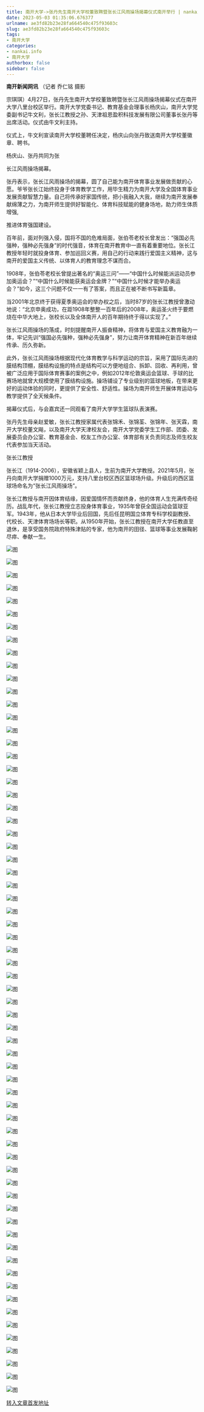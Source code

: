 ```yaml
---
title: 南开大学->张丹先生南开大学校董致聘暨张长江风雨操场揭幕仪式南开举行 | nankai.info
date: 2023-05-03 01:35:06.676377
urlname: ae3fd82b23e28fa664540c475f93603c
slug: ae3fd82b23e28fa664540c475f93603c
tags: 
- 南开大学
categories:
- nankai.info
- 南开大学
authorbox: false
sidebar: false
---
```

**南开新闻网讯** （记者 乔仁铭 摄影

宗琪琪）4月27日，张丹先生南开大学校董致聘暨张长江风雨操场揭幕仪式在南开大学八里台校区举行。南开大学党委书记、教育基金会理事长杨庆山，南开大学党委副书记牛文利，张长江教授之孙、天津祖恩盈积科技发展有限公司董事长张丹等出席活动。仪式由牛文利主持。

仪式上，牛文利宣读南开大学校董聘任决定，杨庆山向张丹致送南开大学校董徽章、聘书。

杨庆山、张丹共同为张
<!--more-->
长江风雨操场揭幕。

张丹表示，张长江风雨操场的揭幕，圆了自己能为南开体育事业发展做贡献的心愿。爷爷张长江始终投身于体育教学工作，用毕生精力为南开大学及全国体育事业发展贡献智慧力量。自己将传承好家国传统，把小我融入大我，继续为南开发展奉献绵薄之力，为南开师生提供好智能化、体育科技赋能的健身场地，助力师生体质增强,

推进体育强国建设。

百年前，面对列强入侵，国将不国的危难局面，张伯苓老校长曾发出：“强国必先强种，强种必先强身”的时代强音，体育在南开教育中一直有着重要地位。张长江教授年轻时就投身体育、参加巡回义赛，用自己的行动来践行爱国主义精神，这与南开的爱国主义传统、以体育人的教育理念不谋而合。

1908年，张伯苓老校长曾提出著名的“奥运三问”——“中国什么时候能派运动员参加奥运会？”“中国什么时候能获奥运会金牌？”“中国什么时候才能举办奥运会？”如今，这三个问题不仅一一有了答案，而且正在被不断书写新篇章。

当2001年北京终于获得夏季奥运会的举办权之后，当时87岁的张长江教授曾激动地说：“北京申奥成功，在距1908年整整一百年后的2008年，奥运圣火终于要燃烧在中华大地上，张校长以及全体南开人的百年期待终于得以实现了。”

张长江风雨操场的落成，时刻提醒南开人振奋精神，将体育与爱国主义教育融为一体，牢记先训“强国必先强种，强种必先强身”，努力让南开体育精神在新百年继续传承、历久弥新。

此外，张长江风雨操场根据现代化体育教学与科学运动的宗旨，采用了国际先进的膜结构顶棚，膜结构设施的特点是结构可以方便地组合、拆卸、回收、再利用，曾被广泛应用于国际体育赛事的案例之中，例如2012年伦敦奥运会篮球、手球的比赛场地就曾大规模使用了膜结构设施。操场铺设了专业级别的篮球地板，在带来更好的运动体验的同时，更提供了安全性、舒适性。操场为南开师生开展体育运动与教学提供了全天候条件。

揭幕仪式后，与会嘉宾还一同观看了南开大学学生篮球队表演赛。

张丹先生母亲赵爱敏，张长江教授家属代表张锦禾、张锦荃、张锦年、张天霖，南开大学校董文飚，以及南开大学天津校友会，南开大学党委学生工作部、团委、发展委员会办公室、教育基金会、校友工作办公室、体育部有关负责同志及师生校友代表参加当天活动。

张长江教授

张长江（1914-2006），安徽省颖上县人，生前为南开大学教授。2021年5月，张丹向南开大学捐赠1000万元，支持八里台校区西区篮球场升级。升级后的西区篮球场命名为“张长江风雨操场”。

张长江教授与南开因体育结缘，因爱国情怀而贡献终身，他的体育人生充满传奇经历。战乱年代，张长江教授立志投身体育事业，1935年曾获全国运动会篮球亚军。1943年，他从日本大学毕业后回国，先后任昆明国立体育专科学校副教授、代校长、天津体育场场长等职。从1950年开始，张长江教授在南开大学任教直至退休，是享受国务院政府特殊津贴的专家，他为南开的田径、篮球等事业发展鞠躬尽瘁、奉献一生。

![图](https://news.nankai.edu.cn/ywsd/system/2023/04/28/g)

![图](https://news.nankai.edu.cn/ywsd/system/2023/04/28/p)

![图](https://news.nankai.edu.cn/ywsd/system/2023/04/28/j)

![图](https://news.nankai.edu.cn/ywsd/system/2023/04/28/)

![图](https://news.nankai.edu.cn/ywsd/system/2023/04/28/6)

![图](https://news.nankai.edu.cn/ywsd/system/2023/04/28/f)

![图](https://news.nankai.edu.cn/ywsd/system/2023/04/28/6)

![图](https://news.nankai.edu.cn/ywsd/system/2023/04/28/0)

![图](https://news.nankai.edu.cn/ywsd/system/2023/04/28/2)

![图](https://news.nankai.edu.cn/ywsd/system/2023/04/28/8)

![图](https://news.nankai.edu.cn/ywsd/system/2023/04/28/8)

![图](https://news.nankai.edu.cn/ywsd/system/2023/04/28/a)

![图](https://news.nankai.edu.cn/ywsd/system/2023/04/28/_)

![图](https://news.nankai.edu.cn/ywsd/system/2023/04/28/5)

![图](https://news.nankai.edu.cn/ywsd/system/2023/04/28/1)

![图](https://news.nankai.edu.cn/ywsd/system/2023/04/28/1)

![图](https://news.nankai.edu.cn/ywsd/system/2023/04/28/2)

![图](https://news.nankai.edu.cn/ywsd/system/2023/04/28/5)

![图](https://news.nankai.edu.cn/ywsd/system/2023/04/28/0)

![图](https://news.nankai.edu.cn/ywsd/system/2023/04/28/0)

![图](https://news.nankai.edu.cn/ywsd/system/2023/04/28/0)

![图](https://news.nankai.edu.cn/ywsd/system/2023/04/28/3)

![图](https://news.nankai.edu.cn/ywsd/system/2023/04/28/0)

![图](https://news.nankai.edu.cn/ywsd/system/2023/04/28/0)

![图](https://news.nankai.edu.cn/)

![图](https://news.nankai.edu.cn/ywsd/system/2023/04/28/1)

![图](https://news.nankai.edu.cn/ywsd/system/2023/04/28/2)

![图](https://news.nankai.edu.cn/ywsd/system/2023/04/28/5)

![图](https://news.nankai.edu.cn/)

![图](https://news.nankai.edu.cn/ywsd/system/2023/04/28/0)

![图](https://news.nankai.edu.cn/ywsd/system/2023/04/28/0)

![图](https://news.nankai.edu.cn/ywsd/system/2023/04/28/0)

![图](https://news.nankai.edu.cn/)

![图](https://news.nankai.edu.cn/ywsd/system/2023/04/28/3)

![图](https://news.nankai.edu.cn/ywsd/system/2023/04/28/0)

![图](https://news.nankai.edu.cn/ywsd/system/2023/04/28/0)

![图](https://news.nankai.edu.cn/)

![图](https://news.nankai.edu.cn/ywsd/system/2023/04/28/c)

![图](https://news.nankai.edu.cn/ywsd/system/2023/04/28/i)

![图](https://news.nankai.edu.cn/ywsd/system/2023/04/28/p)

![图](https://news.nankai.edu.cn/)

![图](https://news.nankai.edu.cn/ywsd/system/2023/04/28/n)

![图](https://news.nankai.edu.cn/ywsd/system/2023/04/28/c)

![图](https://news.nankai.edu.cn/ywsd/system/2023/04/28/)

![图](https://news.nankai.edu.cn/ywsd/system/2023/04/28/u)

![图](https://news.nankai.edu.cn/ywsd/system/2023/04/28/d)

![图](https://news.nankai.edu.cn/ywsd/system/2023/04/28/e)

![图](https://news.nankai.edu.cn/ywsd/system/2023/04/28/)

![图](https://news.nankai.edu.cn/ywsd/system/2023/04/28/i)

![图](https://news.nankai.edu.cn/ywsd/system/2023/04/28/a)

![图](https://news.nankai.edu.cn/ywsd/system/2023/04/28/k)

![图](https://news.nankai.edu.cn/ywsd/system/2023/04/28/n)

![图](https://news.nankai.edu.cn/ywsd/system/2023/04/28/a)

![图](https://news.nankai.edu.cn/ywsd/system/2023/04/28/n)

![图](https://news.nankai.edu.cn/ywsd/system/2023/04/28/)

![图](https://news.nankai.edu.cn/ywsd/system/2023/04/28/s)

![图](https://news.nankai.edu.cn/ywsd/system/2023/04/28/w)

![图](https://news.nankai.edu.cn/ywsd/system/2023/04/28/e)

![图](https://news.nankai.edu.cn/ywsd/system/2023/04/28/n)

![图](https://news.nankai.edu.cn/)

![图](https://news.nankai.edu.cn/)

![图](https://news.nankai.edu.cn/ywsd/system/2023/04/28/:)

![图](https://news.nankai.edu.cn/ywsd/system/2023/04/28/p)

![图](https://news.nankai.edu.cn/ywsd/system/2023/04/28/t)

![图](https://news.nankai.edu.cn/ywsd/system/2023/04/28/t)

![图](https://news.nankai.edu.cn/ywsd/system/2023/04/28/h)

[转入文章首发地址](https://news.nankai.edu.cn/ywsd/system/2023/04/28/030055814.shtml)